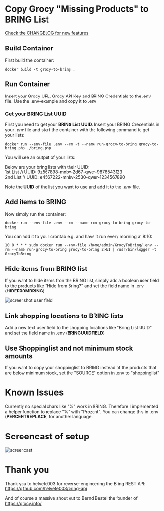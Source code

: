 # Copy Grocy "Missing Products" to BRING List 

[Check the CHANGELOG for new features](CHANGELOG.md)


## Build Container

First build the container:

`docker build -t grocy-to-bring . `

## Run Container

Insert your Grocy URL, Grocy API Key and BRING Credentials to the .env file. Use the .env-example and copy it to .env

### Get your BRING List UUID

First you need to get your __BRING List UUID__. Insert your BRING Credentials in your _.env_ file and start the container with the following command to get your lists: 

`docker run --env-file .env --rm -t --name run-grocy-to-bring grocy-to-bring php ./bring.php`

You will see an output of your lists: 

Below are your bring lists with their UUID:  
1st List // UUID: 9z567898-mnbv-2d67-qwer-9876543123  
2nd List // UUID: e4567222-mnbv-2530-qwer-1234567890  

Note the __UUID__ of the list you want to use and add it to the _.env_ file. 

## Add items to BRING

Now simply run the container:

`docker run --env-file .env --rm --name run-grocy-to-bring grocy-to-bring`

You can add it to your crontab e.g. and have it run every morning at 8:10: 

`10 8 * * * sudo docker run --env-file /home/admin/GrocyToBring/.env --rm --name run-grocy-to-bring grocy-to-bring 2>&1 | /usr/bin/logger -t GrocyToBring`

## Hide items from BRING list

If you want to hide items fron the BRING list, simply add a boolean user field to the products like "Hide from Bring?" and set the field name in .env (__HIDEFROMBRING__)

![screenshot user field](https://github.com/heig/GrocyToBring/blob/media/img/grocy_user_fields.png)

## Link shopping locations to BRING lists

Add a new text user field to the shopping locations like "Bring List UUID" and set the field name in .env (__BRINGUUIDFIELD__)

## Use Shoppinglist and not minimum stock amounts

If you want to copy your shoppinglist to BRING instead of the products that are below minimum stock, set the "SOURCE" option in .env to "shoppinglist" 

# Known Issues
Currently no special chars like "%" work in BRING. Therefore I implemented a helper function to replace "%" with "Prozent". You can change this in .env (__PERCENTREPLACE__) for another language.

# Screencast of setup


![screencast](https://github.com/heig/GrocyToBring/blob/media/screencasts/Grocy-to-Bring.gif?raw=true)


# Thank you

Thank you to helvete003 for reverse-engineering the Bring REST API: https://github.com/helvete003/bring-api

And of course a massive shout out to Bernd Bestel the founder of https://grocy.info/ 

